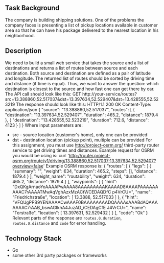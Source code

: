 ## Task Background

The company is building shipping solutions. One of the problems the company faces is
presenting
a list of pickup locations available in customer area so that he can have his package
delivered to the nearest location in his neighborhood.

## Description

We need to build a small web service that takes the source and a list of destinations
and returns a list of routes between source and each destination. Both source and
destination are defined as a pair of latitude and longitude. The returned list of
routes
should be sorted by driving time and distance (if time is equal).
Thus, we want to answer the question: which destination is closest to the source and
how fast one can get there by car.
The API call should look like this:
GET
http://your-service/routes?src=13.388860,52.517037&dst=13.397634,52.529407&dst=13.428555,52.523219
The response should look like this:
HTTP/1.1 200 OK
Content-Type: application/json
{
"source": "13.388860,52.517037",
"routes": [
{
"destination": "13.397634,52.529407",
"duration": 465.2,
"distance": 1879.4
},
{
"destination": "13.428555,52.523219",
"duration": 712.6,
"distance": 4123
}
]
}
Where input parameters are:

- src - source location (customer's home), only one can be provided
- dst - destination location (pickup point), multiple can be provided
  For this assignment, you must use http://project-osrm.org/ third-party router service
  to
  get driving times and distances.
  Example request for OSRM you would be using is:
  curl
  'http://router.project-osrm.org/route/v1/driving/13.388860,52.517037;13.397634,52.529407?overview=false'
  Example OSRM response is:
  {
  "routes": [
  {
  "legs": [
  {
  "summary": "",
  "weight": 634,
  "duration": 465.2,
  "steps": [],
  "distance": 1879.4
  }
  ],
  "weight_name": "routability",
  "weight": 634,
  "duration": 465.2,
  "distance": 1879.4
  }
  ],
  "waypoints": [
  {
  "hint":
  "DxQKgArnaoYoAAAAPwAAAA8AAAAAAAAAKAAAAD8AAAAPAAAAAAAAAC7rAAAATMwAqVghAzxMzACtWCEDAQDfC
  p4VrCU=",
  "name": "Friedrichstraße",
  "location": [
  13.3888,
  52.517033
  ]
  },
  {
  "hint":
  "VFQUgPPB9YENAAAACwAAAF0BAAAAAAAADQAAAAsAAABdAQAAAAAAAC7rAAB_bswAGIkhA4JuzAD_iCEDAgCfE
  J4VrCU=",
  "name": "Torstraße",
  "location": [
  13.397631,
  52.529432
  ]
  }
  ],
  "code": "Ok"
  }
  Relevant parts of the response are `routes.0.duration`, `routes.0.distance` and `code`
  for error handling.

## Technology Stack

- Go
- some other 3rd party packages or frameworks 

